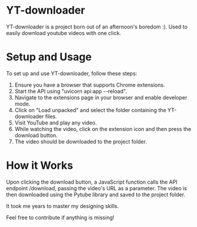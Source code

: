 # YT-downloader

YT-downloader is a project born out of an afternoon's boredom :). Used to easily download youtube videos with one click.

# Setup and Usage

To set up and use YT-downloader, follow these steps:

1. Ensure you have a browser that supports Chrome extensions.
2. Start the API using "uvicorn api:app --reload".
3. Navigate to the extensions page in your browser and enable developer mode.
4. Click on "Load unpacked" and select the folder containing the YT-downloader files.
5. Visit YouTube and play any video.
6. While watching the video, click on the extension icon and then press the download button.
7. The video should be downloaded to the project folder.
# How it Works

Upon clicking the download button, a JavaScript function calls the API endpoint /download, passing the video's URL as a parameter. The video is then downloaded using the Pytube library and saved to the project folder.


It took me years to master my designing skills.

Feel free to contribute if anything is missing!
